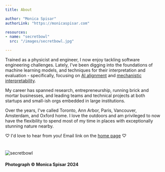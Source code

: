 ```yaml
---
title: About

author: "Monica Spisar"
authorLink: "https://monicaspisar.com"

resources:
- name: "secretbowl"
  src: "/images/secretbowl.jpg"

---
```


Trained as a physicist and engineer, I now enjoy tackling software engineering challenges. Lately, I've been digging into the foundations of machine learning models, and techniques for their interpretation and evaluation - specifically, focusing on [AI alignment](https://en.wikipedia.org/wiki/AI_alignment) and [mechanistic interpretability](https://arxiv.org/html/2404.14082v1).

My career has spanned research, entrepreneurship, running brick and mortar businesses, and leading teams and technical projects at both startups and small-ish orgs embedded in large institutions.

Over the years, I've called Toronto, Ann Arbor, Paris, Vancouver, Amsterdam, and Oxford home. I love the outdoors and am privileged to now have the flexibility to spend most of my time in places with exceptionally stunning nature nearby.

&#x2661; I'd love to hear from you! Email link on the [home page](https://monicaspisar.com/) &#x2661;

#
![secretbowl](/images/secretbowl_medium.jpg "...")

#### Photograph © Monica Spisar 2024
